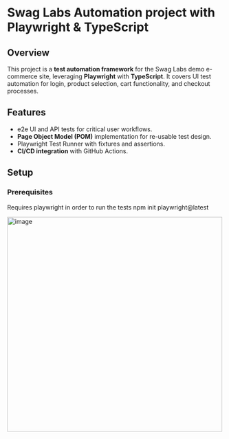 # Swag Labs Automation project with Playwright & TypeScript

## Overview
This project is a **test automation framework** for the Swag Labs demo e-commerce site, leveraging **Playwright** with **TypeScript**. It covers UI test automation for login, product selection, cart functionality, and checkout processes.

## Features
- e2e UI and API tests for critical user workflows.
- **Page Object Model (POM)** implementation for re-usable test design.
- Playwright Test Runner with fixtures and assertions.
- **CI/CD integration** with GitHub Actions.

## Setup
### Prerequisites
Requires playwright in order to run the tests
npm init playwright@latest

<img width="500" alt="image" src="https://github.com/user-attachments/assets/5b70d4f3-ca23-49bf-9168-0c6f159d48ee" />
